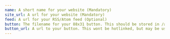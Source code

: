 ```yaml
---
name: A short name for your website (Mandatory)
site_url: A url for your website (Mandatory)
feed: A url for your RSS/Atom feed (Optional)
button: The filename for your 88x31 button. This should be stored in /assets/img/site_buttons/member (Optional)
button_url: A url to your button. This wont be hotlinked, but may be used for batch updates of local copies (Optional)
---
```

